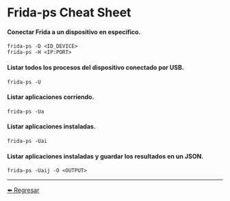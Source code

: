 # Frida-ps Cheat Sheet

#### Conectar Frida a un dispositivo en especifico.
```
frida-ps -D <ID_DEVICE>
frida-ps -H <IP:PORT>
```

#### Listar todos los procesos del dispositivo conectado por USB.
```
frida-ps -U
```

#### Listar aplicaciones corriendo.
```
frida-ps -Ua
```

#### Listar aplicaciones instaladas.
```
frida-ps -Uai
```

#### Listar aplicaciones instaladas y guardar los resultados en un JSON.
```
frida-ps -Uaij -O <OUTPUT>
```

---

[:arrow_left: Regresar](https://github.com/m4lal0/cheatsheets)